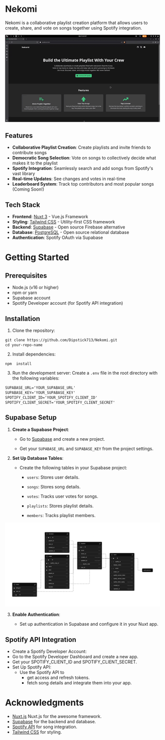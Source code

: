 # Nekomi
Nekomi is a collaborative playlist creation platform that allows users to create, share, and vote on songs together using Spotify integration.

![](https://github.com/Dipstick713/Nekomi/blob/main/public/preview.gif)

## Features

- **Collaborative Playlist Creation**: Create playlists and invite friends to contribute songs
- **Democratic Song Selection**: Vote on songs to collectively decide what makes it to the playlist
- **Spotify Integration**: Seamlessly search and add songs from Spotify's vast library
- **Real-time Updates**: See changes and votes in real-time
- **Leaderboard System**: Track top contributors and most popular songs (Coming Soon!)

## Tech Stack

- **Frontend**: [Nuxt 3](https://nuxt.com/) - Vue.js Framework
- **Styling**: [Tailwind CSS](https://tailwindcss.com/) - Utility-first CSS framework
- **Backend**: [Supabase](https://supabase.com/) - Open source Firebase alternative
- **Database**: [PostgreSQL](https://www.postgresql.org/) - Open source relational database
- **Authentication**: Spotify OAuth via Supabase


# Getting Started

## Prerequisites
- Node.js (v16 or higher)
- npm or yarn
- Supabase account
- Spotify Developer account (for Spotify API integration)

## Installation
1.  Clone the repository:
```
git clone https://github.com/Dipstick713/Nekomi.git
cd your-repo-name
```

2.  Install dependencies:
```
npm  install
```

3.  Run the development server:
Create a `.env` file in the root directory with the following variables:

```
SUPABASE_URL='YOUR_SUPABASE_URL'
SUPABASE_KEY='YOUR_SUPABASE_KEY'
SPOTIFY_CLIENT_ID='YOUR_SPOTIFY_CLIENT_ID'
SPOTIFY_CLIENT_SECRET='YOUR_SPOTIFY_CLIENT_SECRET'
```

## Supabase Setup

1.  **Create a Supabase Project**:
    
    -   Go to  [Supabase](https://supabase.io/)  and create a new project.
        
    -   Get your  `SUPABASE_URL`  and  `SUPABASE_KEY`  from the project settings.
        
2.  **Set Up Database Tables**:
    
    -   Create the following tables in your Supabase project:
        
         -   `users`: Stores user details.
        
        -   `songs`: Stores song details.
            
        -   `votes`: Tracks user votes for songs.
            
        -   `playlists`: Stores playlist details.
            
        -   `members`: Tracks playlist members.
            
![](https://github.com/Dipstick713/Nekomi/blob/main/public/schema.png)

3.  **Enable Authentication**:
    
    -   Set up authentication in Supabase and configure it in your Nuxt app.
    
## Spotify API Integration
- Create a Spotify Developer Account:
- Go to the Spotify Developer Dashboard and create a new app.
- Get your SPOTIFY_CLIENT_ID and SPOTIFY_CLIENT_SECRET.
- Set Up Spotify API:
	- Use the Spotify API to 
		- get access and refresh tokens.
		- fetch song details and integrate them into your app.

# Acknowledgments
- [Nuxt.js](https://nuxt.com) Nuxt.js for the awesome framework.
- [Supabase](https://supabase.io/)  for the backend and database.
- [Spotify API](https://developer.spotify.com/) for song integration.
- [Tailwind CSS](https://tailwindcss.com/) for styling.
